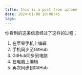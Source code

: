 ```yaml
---
title: this is a post from iphone
date: 2024-01-08 18:06:45
tags:
---
```

你看到的这条信息经过了这样的过程：
1. 在苹果手机上编辑
2. 手机同步至GitHub
3. GitHub同步到电脑
4. 在电脑上编辑
5. 再次同步到GitHub


